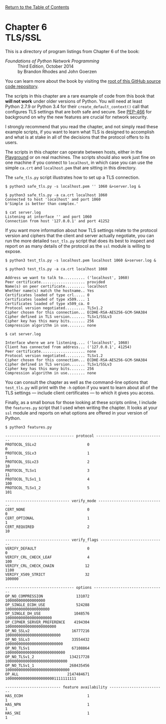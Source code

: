 [Return to the Table of Contents](https://github.com/brandon-rhodes/fopnp#readme)

# Chapter 6<br>TLS/SSL

This is a directory of program listings from Chapter 6 of the book:

<dl>
<dt><i>Foundations of Python Network Programming</i></dt>
<dd>
Third Edition, October 2014<br>
by Brandon Rhodes and John Goerzen
</dd>
</dl>

You can learn more about the book by visiting the
[root of this GitHub source code repository](https://github.com/brandon-rhodes/fopnp#readme).

The scripts in this chapter are a rare example of code from this book
that **will not work** under older versions of Python.  You will need at
least Python 2.7.9 or Python 3.4 for their `create_default_context()`
call that configures TLS settings that are both safe and secure.  See
[PEP-466](http://legacy.python.org/dev/peps/pep-0466/) for background on
why the new features are crucial for network security.

I strongly recommend that you read the chapter, and not simply read
these example scripts, if you want to learn what TLS is designed to
accomplish and what is at stake in all of the decisions that the
protocol offers to its users.

The scripts in this chapter can operate between hosts, either in the
[Playground](../../playground#readme) or on real machines.  The scripts
should also work just fine on one machine if you connect to `localhost`,
in which case you can use the simple `ca.crt` and `localhost.pem` that
are sitting in this directory.

The `safe_tls.py` script illustrates how to set up a TLS connection.

```
$ python3 safe_tls.py -s localhost.pem '' 1060 &>server.log &
```

```
$ python3 safe_tls.py -a ca.crt localhost 1060
Connected to host 'localhost' and port 1060
b'Simple is better than complex.'
```

```
$ cat server.log
Listening at interface '' and port 1060
Connection from host '127.0.0.1' and port 41252
```

If you want more information about how TLS settings relate to the
protocol version and ciphers that the client and server actually
negotiate, you can run the more detailed `test_tls.py` script that does
its best to inspect and report on as many details of the protocol as the
`ssl` module is willing to expose.

```
$ python3 test_tls.py -s localhost.pem localhost 1060 &>server.log &
```

```
$ python3 test_tls.py -a ca.crt localhost 1060

Address we want to talk to.......... ('localhost', 1060)
Peer certificate.................... provided
Name(s) on peer certificate......... localhost
Whether name(s) match the hostname.. Yes
Certificates loaded of type crl..... 0
Certificates loaded of type x509.... 1
Certificates loaded of type x509_ca. 0
Protocol version negotiated......... TLSv1.2
Cipher chosen for this connection... ECDHE-RSA-AES256-GCM-SHA384
Cipher defined in TLS version....... TLSv1/SSLv3
Cipher key has this many bits....... 256
Compression algorithm in use........ none

```

```
$ cat server.log

Interface where we are listening.... ('localhost', 1060)
Client has connected from address... ('127.0.0.1', 41254)
Peer certificate.................... none
Protocol version negotiated......... TLSv1.2
Cipher chosen for this connection... ECDHE-RSA-AES256-GCM-SHA384
Cipher defined in TLS version....... TLSv1/SSLv3
Cipher key has this many bits....... 256
Compression algorithm in use........ none

```

You can consult the chapter as well as the command-line options that
`test_tls.py` will print with the `-h` option if you want to learn about
all of the TLS settings — include client certificates — to which it
gives you access.

Finally, as a small bonus for those looking at these scripts online, I
include the `features.py` script that I used when writing the chapter.
It looks at your `ssl` module and reports on what options are offered in
your version of Python.

```
$ python3 features.py

------------------------------- protocol -------------------------------
PROTOCOL_SSLv2                       0                                 0
PROTOCOL_SSLv3                       1                                 1
PROTOCOL_SSLv23                      2                                10
PROTOCOL_TLSv1                       3                                11
PROTOCOL_TLSv1_1                     4                               100
PROTOCOL_TLSv1_2                     5                               101

----------------------------- verify_mode ------------------------------
CERT_NONE                            0                                 0
CERT_OPTIONAL                        1                                 1
CERT_REQUIRED                        2                                10

----------------------------- verify_flags -----------------------------
VERIFY_DEFAULT                       0                                 0
VERIFY_CRL_CHECK_LEAF                4                               100
VERIFY_CRL_CHECK_CHAIN              12                              1100
VERIFY_X509_STRICT                  32                            100000

------------------------------- options --------------------------------
OP_NO_COMPRESSION               131072                100000000000000000
OP_SINGLE_ECDH_USE              524288              10000000000000000000
OP_SINGLE_DH_USE               1048576             100000000000000000000
OP_CIPHER_SERVER_PREFERENCE    4194304           10000000000000000000000
OP_NO_SSLv2                   16777216         1000000000000000000000000
OP_NO_SSLv3                   33554432        10000000000000000000000000
OP_NO_TLSv1                   67108864       100000000000000000000000000
OP_NO_TLSv1_2                134217728      1000000000000000000000000000
OP_NO_TLSv1_1                268435456     10000000000000000000000000000
OP_ALL                      2147484671  10000000000000000000001111111111

------------------------- feature availability -------------------------
HAS_ECDH                             1                                 1
HAS_NPN                              1                                 1
HAS_SNI                              1                                 1

```
